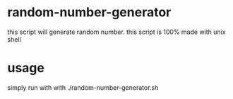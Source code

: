 # random-number-generator
this script will generate random number. this script is 100% made with unix shell

# usage
simply run with with ./random-number-generator.sh
